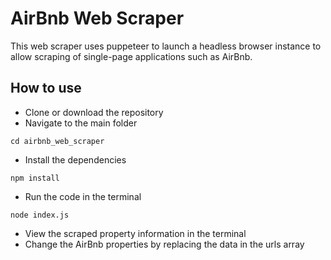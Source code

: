 # AirBnb Web Scraper

This web scraper uses puppeteer to launch a headless browser instance to allow scraping of single-page applications such as AirBnb.

## How to use

- Clone or download the repository
- Navigate to the main folder
```
cd airbnb_web_scraper
```
- Install the dependencies

```
npm install
```
- Run the code in the terminal
```
node index.js
```
- View the scraped property information in the terminal
- Change the AirBnb properties by replacing the data in the urls array